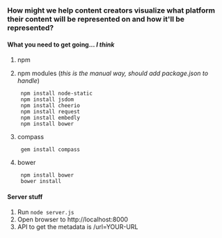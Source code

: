 ### How might we help content creators visualize what platform their content will be represented on and how it'll be represented?


#### What you need to get going... _I think_

1. npm
2. npm modules (_this is the manual way, should add package.json to handle_)

        npm install node-static
        npm install jsdom
        npm install cheerio
        npm install request
        npm install embedly
        npm install bower

2. compass

        gem install compass
        
3. bower

        npm install bower
        bower install

#### Server stuff

1. Run `node server.js`
2. Open browser to http://localhost:8000
2. API to get the metadata is /url=YOUR-URL
